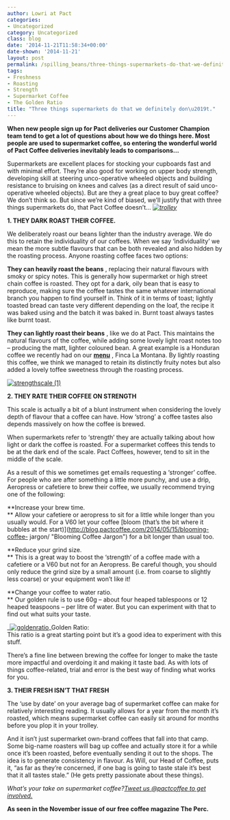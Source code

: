 ```yaml
---
author: Lowri at Pact
categories:
- Uncategorized
category: Uncategorized
class: blog
date: '2014-11-21T11:58:34+00:00'
date-shown: '2014-11-21'
layout: post
permalink: /spilling_beans/three-things-supermarkets-do-that-we-definitely-dont
tags:
- Freshness
- Roasting
- Strength
- Supermarket Coffee
- The Golden Ratio
title: "Three things supermarkets do that we definitely don\u2019t."
---
```


**When new people sign up for Pact deliveries our Customer Champion team tend
to get a lot of questions about how we do things here. Most people are used to
supermarket coffee, so entering the wonderful world of Pact Coffee deliveries
inevitably leads to comparisons…**

Supermarkets are excellent places for stocking your cupboards fast and with
minimal effort. They’re also good for working on upper body strength,
developing skill at steering unco-operative wheeled objects and building
resistance to bruising on knees and calves (as a direct result of said unco-
operative wheeled objects). But are they a great place to buy great coffee? We
don’t think so. But since we’re kind of biased, we’ll justify that with three
things supermarkets do, that Pact Coffee doesn’t…
_[![trolley](https://pactcoffee.files.wordpress.com/2014/11/trolley.jpg?w=545)](https://pactcoffee.files.wordpress.com/2014/11/trolley.jpg)_

**1\. THEY DARK ROAST THEIR COFFEE.**

We deliberately roast our beans lighter than the industry average. We do this
to retain the individuality of our coffees. When we say ‘individuality’ we
mean the more subtle flavours that can be both revealed and also hidden by the
roasting process. Anyone roasting coffee faces two options:

**They can heavily roast the beans** , replacing their natural flavours with
smoky or spicy notes. This is generally how supermarket or high street chain
coffee is roasted. They opt for a dark, oily bean that is easy to reproduce,
making sure the coffee tastes the same whatever international branch you
happen to find yourself in. Think of it in terms of toast; lightly toasted
bread can taste very different depending on the loaf, the recipe it was baked
using and the batch it was baked in. Burnt toast always tastes like burnt
toast.

**They can lightly roast their beans** , like we do at Pact. This maintains
the natural flavours of the coffee, while adding some lovely light roast notes
too – producing the matt, lighter coloured bean. A great example is a Honduran
coffee we recently had on our **[menu](https://www.pactcoffee.com/coffees)** ,
Finca La Montana. By lightly roasting this coffee, we think we managed to
retain its distinctly fruity notes but also added a lovely toffee sweetness
through the roasting process.

[![strengthscale
\(1\)](https://pactcoffee.files.wordpress.com/2014/11/strengthscale-1.jpg?w=545)](https://pactcoffee.files.wordpress.com/2014/11/strengthscale-1.jpg)

**2\. THEY RATE THEIR COFFEE ON STRENGTH**

This scale is actually a bit of a blunt instrument when considering the lovely
depth of flavour that a coffee can have. How ‘strong’ a coffee tastes also
depends massively on how the coffee is brewed.

When supermarkets refer to ‘strength’ they are actually talking about how
light or dark the coffee is roasted. For a supermarket coffees this tends to
be at the dark end of the scale. Pact Coffees, however, tend to sit in the
middle of the scale.

As a result of this we sometimes get emails requesting a ‘stronger’ coffee.
For people who are after something a little more punchy, and use a drip,
Aeropress or cafetiere to brew their coffee, we usually recommend trying one
of the following:

**Increase your brew time.  
** Allow your cafetiere or aeropress to sit for a little while longer than you
usually would. For a V60 let your coffee [bloom (that’s the bit where it
bubbles at the start)](http://blog.pactcoffee.com/2014/05/15/blooming-coffee-
jargon/ "Blooming Coffee Jargon") for a bit longer than usual too.

**Reduce your grind size.  
** This is a great way to boost the ‘strength’ of a coffee made with a
cafetiere or a V60 but not for an Aeropress. Be careful though, you should
only reduce the grind size by a small amount (i.e. from coarse to slightly
less coarse) or your equipment won’t like it!

**Change your coffee to water ratio.  
** Our golden rule is to use 60g – about four heaped tablespoons or 12 heaped
teaspoons – per litre of water. But you can experiment with that to find out
what suits your taste.

_[![goldenratio](https://pactcoffee.files.wordpress.com/2014/11/goldenratio.jpg?w=545)](https://pactcoffee.files.wordpress.com/2014/11/goldenratio.jpg)_Golden
Ratio:  
This ratio is a great starting point but it’s a good idea to experiment with
this stuff.

There’s a fine line between brewing the coffee for longer to make the taste
more impactful and overdoing it and making it taste bad. As with lots of
things coffee-related, trial and error is the best way of finding what works
for you.

**3\. THEIR FRESH ISN’T THAT FRESH**

The ‘use by date’ on your average bag of supermarket coffee can make for
relatively interesting reading. It usually allows for a year from the month
it’s roasted, which means supermarket coffee can easily sit around for months
before you plop it in your trolley.

And it isn’t just supermarket own-brand coffees that fall into that camp. Some
big-name roasters will bag up coffee and actually store it for a while once
it’s been roasted, before eventually sending it out to the shops. The idea is
to generate consistency in flavour. As Will, our Head of Coffee, puts it, “as
far as they’re concerned, if one bag is going to taste stale it’s best that it
all tastes stale.” (He gets pretty passionate about these things).

_What’s your take on supermarket coffee?[Tweet us @pactcoffee to get
involved.](https://twitter.com/pactcoffee)_

**As seen in the November issue of our free coffee magazine The Perc.**